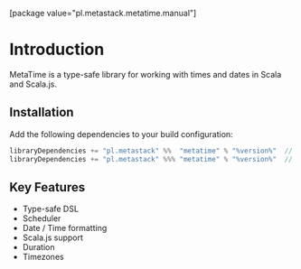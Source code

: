 [package value="pl.metastack.metatime.manual"]
# Introduction
MetaTime is a type-safe library for working with times and dates in Scala and Scala.js.

## Installation
Add the following dependencies to your build configuration:

```scala
libraryDependencies += "pl.metastack" %%  "metatime" % "%version%"  // Scala
libraryDependencies += "pl.metastack" %%% "metatime" % "%version%"  // Scala.js
```

## Key Features
* Type-safe DSL
* Scheduler
* Date / Time formatting
* Scala.js support
* Duration
* Timezones


